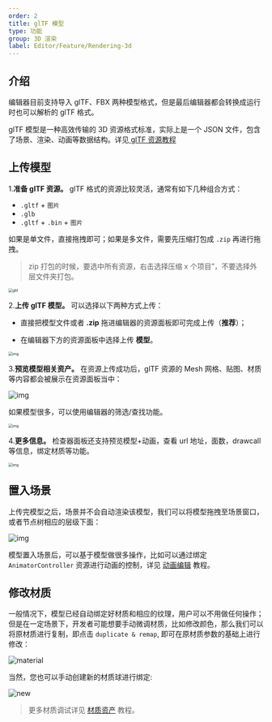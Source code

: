 ```yaml
---
order: 2
title: glTF 模型
type: 功能
group: 3D 渲染
label: Editor/Feature/Rendering-3d
---
```


## 介绍

编辑器目前支持导入 glTF、FBX 两种模型格式，但是最后编辑器都会转换成运行时也可以解析的 glTF 格式。

glTF 模型是一种高效传输的 3D 资源格式标准，实际上是一个 JSON 文件，包含了场景、渲染、动画等数据结构。详见[ glTF 资源教程](${docs}gltf-cn)

## 上传模型

1.**准备 glTF 资源。** glTF 格式的资源比较灵活，通常有如下几种组合方式：

- `.gltf` + `图片`
- `.glb`
- `.gltf` + `.bin` + `图片`

如果是单文件，直接拖拽即可；如果是多文件，需要先压缩打包成 `.zip` 再进行拖拽。

> zip 打包的时候，要选中所有资源，右击选择压缩 x 个项目”，不要选择外层文件夹打包。

<img src="https://gw.alipayobjects.com/zos/OasisHub/28f36b3d-8463-4da3-b458-047a4155d3b3/gltf.gif" alt="gltf" style="zoom:50%;" />

2.**上传 glTF 模型。** 可以选择以下两种方式上传：

- 直接把模型文件或者 **.zip** 拖进编辑器的资源面板即可完成上传（**推荐**）；

- 在编辑器下方的资源面板中选择上传 **模型**。

<img src="https://gw.alipayobjects.com/zos/OasisHub/17849ead-b064-4f33-975f-ec60ff784980/1673513850696-8b7d63d5-db2f-4e27-b4fa-a2755cca5856-20230112171540079.png" alt="img" style="zoom:50%;" />

3.**预览模型相关资产。** 在资源上传成功后，glTF 资源的 Mesh 网格、贴图、材质等内容都会被展示在资源面板当中：

![img](https://gw.alipayobjects.com/zos/OasisHub/226a127f-598f-4b65-a7e1-6bede92d4002/1673514346738-3dd44b9b-1f19-4337-bce8-1452e84bb557.png)

如果模型很多，可以使用编辑器的筛选/查找功能。

<img src="https://gw.alipayobjects.com/zos/OasisHub/df255915-49dc-42f1-a458-32813ed6a2b5/1673514428252-843a7087-2390-4f35-b8a7-e107420ff04f.png" alt="img" style="zoom:50%;" />

4.**更多信息。** 检查器面板还支持预览模型+动画，查看 url 地址，面数，drawcall 等信息，绑定材质等功能。

<img src="https://gw.alipayobjects.com/zos/OasisHub/225e2bd9-4a3a-47b6-b364-32965d7feb30/1673514900887-aca83634-da5b-4c9b-8e9f-a551c30a0e07.png" alt="img" style="zoom:50%;" />

## 置入场景

上传完模型之后，场景并不会自动渲染该模型，我们可以将模型拖拽至场景窗口，或者节点树相应的层级下面：

![img](https://gw.alipayobjects.com/zos/OasisHub/e16be3d5-1e74-4a87-9cbf-1e64408de608/1673516227645-101c76d5-2d8f-4ebe-b299-c416bc082f6c.gif)

模型置入场景后，可以基于模型做很多操作，比如可以通过绑定 `AnimatorController` 资源进行动画的控制，详见 [动画编辑](${docs}editor-animator-cn) 教程。

## 修改材质

一般情况下，模型已经自动绑定好材质和相应的纹理，用户可以不用做任何操作；但是在一定场景下，开发者可能想要手动微调材质，比如修改颜色，那么我们可以将原材质进行复制，即点击 `duplicate & remap`, 即可在原材质参数的基础上进行修改：

![material](https://gw.alipayobjects.com/zos/OasisHub/ee709fab-ec1b-40fe-a643-be15df939f48/material.gif)

当然，您也可以手动创建新的材质球进行绑定:

![new](https://gw.alipayobjects.com/zos/OasisHub/643554d8-c5eb-4794-b263-30075f570142/new.gif)

> 更多材质调试详见 [材质资产](${docs}editor-material-cn) 教程。
